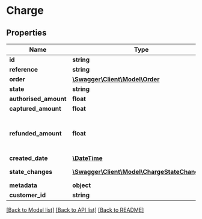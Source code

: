 # Charge

## Properties
Name | Type | Description | Notes
------------ | ------------- | ------------- | -------------
**id** | **string** |  | 
**reference** | **string** |  | [optional] 
**order** | [**\Swagger\Client\Model\Order**](Order.md) |  | [optional] 
**state** | **string** |  | 
**authorised_amount** | **float** |  | [optional] 
**captured_amount** | **float** |  | [optional] 
**refunded_amount** | **float** | The amount of the charge that has been refunded | [optional] 
**created_date** | [**\DateTime**](\DateTime.md) |  | 
**state_changes** | [**\Swagger\Client\Model\ChargeStateChanges[]**](ChargeStateChanges.md) | State changes | [optional] 
**metadata** | **object** |  | [optional] 
**customer_id** | **string** |  | [optional] 

[[Back to Model list]](../README.md#documentation-for-models) [[Back to API list]](../README.md#documentation-for-api-endpoints) [[Back to README]](../README.md)


